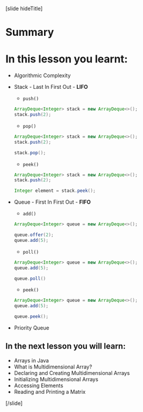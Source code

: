 [slide hideTitle]
# Summary


# In this lesson you learnt:

- Algorithmic Complexity

- Stack - Last In First Out - **LIFO**
    - `push()`
    ```java
    ArrayDeque<Integer> stack = new ArrayDeque<>();
    stack.push(2);
    ```
    - `pop()`
    ```java
    ArrayDeque<Integer> stack = new ArrayDeque<>();
    stack.push(2);

    stack.pop();
    ```
    - `peek()`
    ```java
    ArrayDeque<Integer> stack = new ArrayDeque<>();
    stack.push(2);

    Integer element = stack.peek();
    ```

- Queue - First In First Out - **FIFO**
    - `add()`
    ```java
    ArrayDeque<Integer> queue = new ArrayDeque<>();

    queue.offer(2);
    queue.add(5);
    ```

    - `poll()`
    ```java
    ArrayDeque<Integer> queue = new ArrayDeque<>();
    queue.add(5);

    queue.poll()
    ```
    - `peek()`
    ```java live
    ArrayDeque<Integer> queue = new ArrayDeque<>();
    queue.add(5);

    queue.peek();
    ```

- Priority Queue


## In the next lesson you will learn:

- Arrays in Java
- What is Multidimensional Array?
- Declaring and Creating Multidimensional Arrays
- Initializing Multidimensional Arrays
- Accessing Elements
- Reading and Printing a Matrix



[/slide]